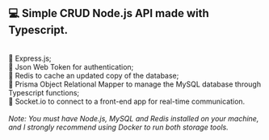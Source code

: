 <h2>💻 Simple CRUD Node.js API made with Typescript.</h2>
</br>🔹 Express.js;
</br>🔹 Json Web Token for authentication;
</br>🔹 Redis to cache an updated copy of the database;
</br>🔹 Prisma Object Relational Mapper to manage the MySQL database through Typescript functions;
</br>🔹 Socket.io to connect to a front-end app for real-time communication.
</br></br>
<i>Note: You must have Node.js, MySQL and Redis installed on your machine, and I strongly recommend using Docker to run both storage tools.</i>
